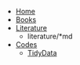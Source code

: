 * [Home](README.md)
* [Books](books/README.md)
* [Literature](literature/README.md)
    * literature/*md
* [Codes](codes/README.md)
    * [TidyData](codes/tidydata/README.md)


<!-- * [Print-Site](print_page/) -->

